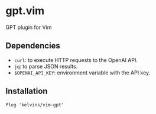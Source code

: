 # gpt.vim

GPT plugin for Vim

## Dependencies

- `curl`: to execute HTTP requests to the OpenAI API.
- `jq`: to parse JSON results.
- `$OPENAI_API_KEY`: environment variable with the API key.

## Installation

```
Plug 'kelvins/vim-gpt'
```
